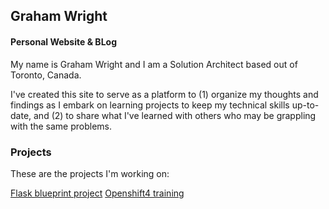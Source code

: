 ## Graham Wright
#### Personal Website & BLog

My name is Graham Wright and I am a Solution Architect based out of Toronto, Canada.

I've created this site to serve as a platform to (1) organize my thoughts and findings as I embark on learning projects to keep my technical skills up-to-date, and (2) to share what I've learned with others who may be grappling with the same problems. 

### Projects
These are the projects I'm working on:

[Flask blueprint project](/flask-blueprint/index.md)
[Openshift4 training](/openshift4/index.md)
